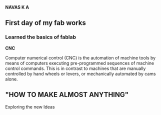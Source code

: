 
**NAVAS K A**
## **First day of my fab works**
### Learned the basics of fablab


**CNC**

Computer numerical control (CNC) is the automation of machine tools by means of computers executing pre-programmed sequences of machine control commands. This is in contrast to machines that are manually controlled by hand wheels or levers, or mechanically automated by cams alone.



## **"HOW TO MAKE ALMOST ANYTHING"**
  Exploring the new Ideas 
  


